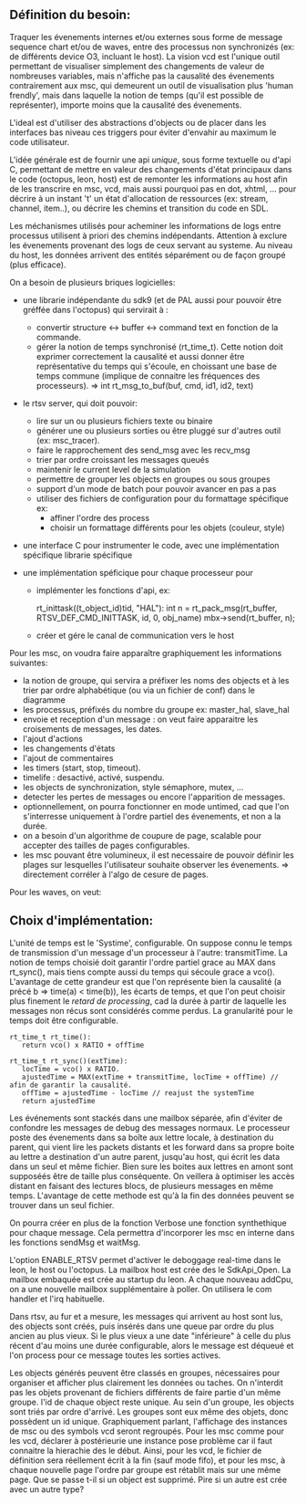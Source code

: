 
Définition du besoin:
---------------------
Traquer les évenements internes et/ou externes sous forme de message sequence chart et/ou de waves, entre des processus non synchronizés (ex: de différents device O3, incluant le host). La vision vcd est l'unique outil permettant de visualiser simplement des changements de valeur de nombreuses variables, mais n'affiche pas la causalité des évenements contrairement aux msc, qui demeurent un outil de visualisation plus 'human frendly', mais dans laquelle la notion de temps (qu'il est possible de représenter), importe moins que la causalité des évenements.

L'ideal est d'utiliser des abstractions d'objects ou de placer dans les interfaces bas niveau ces triggers pour éviter d'envahir au maximum le code utilisateur.

L'idée générale est de fournir une api *unique*, sous forme textuelle ou d'api C, permettant de mettre en valeur des changements d'état principaux dans le code (octopus, leon, host) est de remonter les informations au host afin de les transcrire en msc, vcd, mais aussi pourquoi pas en dot, xhtml, ... pour décrire à un instant 't' un état d'allocation de ressources (ex: stream, channel, item..), ou décrire les chemins et transition du code en SDL.

Les méchanismes utilisés pour acheminer les informations de logs entre processus utilisent à priori des chemins indépendants. Attention à exclure les évenements
provenant des logs de ceux servant au systeme. Au niveau du host, les données arrivent des entités séparément ou de façon groupé (plus efficace).

On a besoin de plusieurs briques logicielles:
   - une librarie indépendante du sdk9 (et de PAL aussi pour pouvoir être gréffée dans l'octopus) qui servirait à :
      * convertir structure <-> buffer <-> command text en fonction de la commande.
      * gérer la notion de temps synchronisé (rt_time_t). Cette notion doit exprimer correctement la causalité et aussi donner être représentative du
        temps qui s'écoule, en choissant une base de temps commune (implique de connaitre les fréquences des processeurs).
      => int rt_msg_to_buf(buf, cmd, id1, id2, text)

   - le rtsv server, qui doit pouvoir:
      * lire sur un ou plusieurs fichiers texte ou binaire
      * générer une ou plusieurs sorties ou être pluggé sur d'autres outil (ex: msc_tracer).
      * faire le rapprochement des send_msg avec les recv_msg
      * trier par ordre croissant les messages queués
      * maintenir le current level de la simulation
      * permettre de grouper les objects en groupes ou sous groupes
      * support d'un mode de batch pour pouvoir avancer en pas a pas
      * utiliser des fichiers de configuration pour du formattage spécifique ex:
         * affiner l'ordre des process
         * choisir un formattage différents pour les objets (couleur, style)

   - une interface C pour instrumenter le code, avec une implémentation spécifique librarie spécifique
   - une implémentation spéficique pour chaque processeur pour
      * implémenter les fonctions d'api, ex:

          rt_inittask((t_object_id)tid, "HAL"):
               int n = rt_pack_msg(rt_buffer, RTSV_DEF_CMD_INITTASK, id, 0, obj_name)
               mbx->send(rt_buffer, n);

      * créer et gére le canal de communication vers le host

Pour les msc, on voudra faire apparaître graphiquement les informations suivantes:
  - la notion de groupe, qui servira a préfixer les noms des objects et à les trier par ordre alphabétique (ou via un fichier de conf) dans le diagramme
  - les processus, préfixés du nombre du groupe ex: master_hal, slave_hal
  - envoie et reception d'un message : on veut faire apparaitre les croisements de messages, les dates.
  - l'ajout d'actions
  - les changements d'états
  - l'ajout de commentaires
  - les timers (start, stop, timeout).
  - timelife : desactivé, activé, suspendu.
  - les objects de synchronization, style sémaphore, mutex, ...
  - detecter les pertes de messages ou encore l'apparition de messages.
  - optionnellement, on pourra fonctionner en mode untimed, cad que l'on s'interresse uniquement
    à l'ordre partiel des évenements, et non a la durée.
  - on a besoin d'un algorithme de coupure de page, scalable pour accepter des tailles de pages configurables.
  - les msc pouvant être volumineux, il est necessaire de pouvoir définir les plages sur lesquelles l'utilisateur souhaite observer les évenements.
    => directement corréler à l'algo de cesure de pages.

Pour les waves, on veut:

Choix d'implémentation:
-----------------------

L'unité de temps est le 'Systime', configurable. On suppose connu le temps de transmission d'un message d'un processeur à l'autre: transmitTime.
La notion de temps choisié doit garantir l'ordre partiel grace au MAX dans rt_sync(), mais tiens compte aussi du temps qui sécoule grace a vco().
L'avantage de cette grandeur est que l'on représente bien la causalité (a précé b => time(a) < time(b)), les écarts de temps, et que l'on peut choisir plus finement le *retard de processing*, cad la durée à partir de laquelle les messages non récus sont considérés comme perdus. La granularité pour le temps doit être configurable.

    rt_time_t rt_time():
       return vco() x RATIO + offTime

    rt_time_t rt_sync()(extTime):
       locTime = vco() x RATIO.
       ajustedTime = MAX(extTime + transmitTime, locTime + offTime) // afin de garantir la causalité.
       offTime = ajustedTime - locTime // reajust the systemTime 
       return ajustedTime

Les événements sont stackés dans une mailbox séparée, afin d'éviter de confondre les messages de debug des messages normaux. Le processeur poste des évenements dans sa boîte aux lettre locale, à destination du parent, qui vient lire les packets distants et les forward dans sa propre boite au lettre a destination d'un autre parent, jusqu'au host, qui écrit les data dans un seul et même fichier. Bien sure les boites aux lettres en amont sont supposéés être de taille plus conséquente. On veillera à optimiser les accès distant en faisant des lectures blocs, de plusieurs messages en même temps. L'avantage de cette methode est qu'à la fin des données peuvent se trouver dans un seul fichier.

On pourra créer en plus de la fonction Verbose une fonction synthethique pour chaque message. Cela permettra d'incorporer les msc en interne dans les fonctions sendMsg et waitMsg.

L'option ENABLE_RTSV permet d'activer le deboggage real-time dans le leon, le host ou l'octopus. La mailbox host est crée des le SdkApi_Open. La mailbox embaquée est crée au startup du leon. A chaque nouveau addCpu, on a une nouvelle mailbox supplémentaire à poller. On utilisera le com handler et l'irq habituelle.

Dans rtsv, au fur et a mesure, les messages qui arrivent au host sont lus, des objects sont créés, puis insérés dans une queue par ordre du plus ancien au plus vieux.
Si le plus vieux a une date "inférieure" à celle du plus récent d'au moins une durée configurable, alors le message est déqueué et l'on process pour ce message toutes les sorties actives.

Les objects générés peuvent être classés en groupes, nécessaires pour organiser et afficher plus clairement les données ou taches. On n'interdit pas les objets provenant de fichiers différents de faire partie d'un même groupe. l'id de chaque object reste unique. Au sein d'un groupe, les objects sont triés par ordre d'arrivé. Les groupes sont eux même des objets, donc possèdent un id unique. Graphiquement parlant, l'affichage des instances de msc ou des symbols vcd seront regroupés. Pour les msc comme pour les vcd, déclarer à postérieurie une instance pose problème car il faut connaitre la hierachie des le début. Ainsi, pour les vcd, le fichier de définition sera réellement écrit à la fin (sauf mode fifo), et pour les msc, à chaque nouvelle page l'ordre par groupe est rétablit mais sur une même page. Que se passe t-il si un object est supprimé. Pire si un autre est crée avec un autre type?




